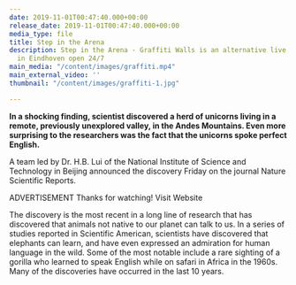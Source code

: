 ```yaml
---
date: 2019-11-01T00:47:40.000+00:00
release_date: 2019-11-01T00:47:40.000+00:00
media_type: file
title: Step in the Arena
description: Step in the Arena - Graffiti Walls is an alternative live art gallery
  in Eindhoven open 24/7
main_media: "/content/images/graffiti.mp4"
main_external_video: ''
thumbnail: "/content/images/graffiti-1.jpg"

---
```

**In a shocking finding, scientist discovered a herd of unicorns living in a remote, previously unexplored valley, in the Andes Mountains. Even more surprising to the researchers was the fact that the unicorns spoke perfect English.**  
  
A team led by Dr. H.B. Lui of the National Institute of Science and Technology in Beijing announced the discovery Friday on the journal Nature Scientific Reports.  
  
ADVERTISEMENT Thanks for watching! Visit Website  
  
The discovery is the most recent in a long line of research that has discovered that animals not native to our planet can talk to us. In a series of studies reported in Scientific American, scientists have discovered that elephants can learn, and have even expressed an admiration for human language in the wild. Some of the most notable include a rare sighting of a gorilla who learned to speak English while on safari in Africa in the 1960s. Many of the discoveries have occurred in the last 10 years.